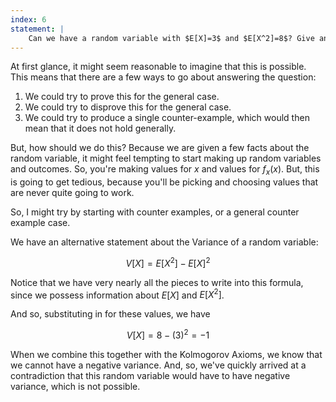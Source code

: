 ```yaml
---
index: 6
statement: |
    Can we have a random variable with $E[X]=3$ and $E[X^2]=8$? Give an example or prove that it is impossible.
---
```

At first glance, it might seem reasonable to imagine that this is possible. This means that there are a few ways to go about answering the question: 

1. We could try to prove this for the general case. 
2. We could try to disprove this for the general case. 
3. We could try to produce a single counter-example, which would then mean that it does not hold generally. 

But, how should we do this? Because we are given a few facts about the random variable, it might feel tempting to start making up random variables and outcomes. So, you're making values for $x$ and values for $f_{x}(x)$. But, this is going to get tedious, because you'll be picking and choosing values that are never quite going to work. 

So, I might try by starting with counter examples, or a general counter example case. 

We have an alternative statement about the Variance of a random variable: 

$$
  V[X] = E[X^2] - E[X]^2
$$

Notice that we have very nearly all the pieces to write into this formula, since we possess information about $E[X]$ and $E[X^2]$. 

And so, substituting in for these values, we have 

$$
  V[X] = 8 - (3)^2 = -1
$$

When we combine this together with the Kolmogorov Axioms, we know that we cannot have a negative variance. And, so, we've quickly arrived at a contradiction that this random variable would have to have negative variance, which is not possible. 
